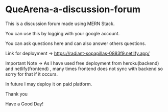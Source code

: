 # QueArena-a-discussion-forum

This is a discussion forum made using MERN Stack.


You can use this by logging with your google account.

You can ask questions here and can also answer others questions.

Link for deployment -> https://radiant-sopapillas-0883f9.netlify.app/

Important Note -> As I have used free deployment from heroku(backend) and netlify(frontend) , many times frontend does not sync with backend so sorry for that if it occurs.

In future I may deploy it on paid platform.

Thank you

Have a Good Day!


